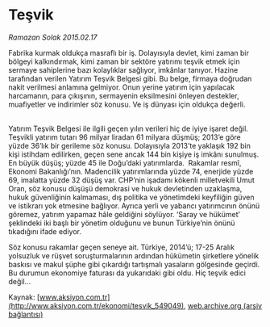 # Teşvik

*Ramazan Solak 2015.02.17*

<div class="pNewsDetailMainContent" itemprop="articleBody">
 <p>
  Fabrika kurmak oldukça masraflı bir iş. Dolayısıyla devlet, kimi zaman bir bölgeyi kalkındırmak, kimi zaman bir sektöre yatırımı teşvik etmek için sermaye sahiplerine bazı kolaylıklar sağlıyor, imkânlar tanıyor. Hazine tarafından verilen Yatırım Teşvik Belgesi gibi. Bu belge, firmaya doğrudan nakit verilmesi anlamına gelmiyor. Onun yerine yatırım için yapılacak harcamanın, para çıkışının, sermayenin eksilmesini önleyen destekler, muafiyetler ve indirimler söz konusu. Ve iş dünyası için oldukça değerli.
  <br>
  </br>
 </p>
 <p>
  Yatırım Teşvik Belgesi ile ilgili geçen yılın verileri hiç de iyiye işaret değil. Teşvikli yatırım tutarı 96 milyar liradan 61 milyara düşmüş; 2013’e göre yüzde 36’lık bir gerileme söz konusu. Dolayısıyla 2013’te yaklaşık 192 bin kişi istihdam edilirken, geçen sene ancak 144 bin kişiye iş imkânı sunulmuş. En büyük düşüş; yüzde 45 ile Doğu’daki yatırımlarda.  Rakamlar resmî, Ekonomi Bakanlığı’nın. Madencilik yatırımlarında yüzde 74, enerjide yüzde 69, imalatta yüzde 32 düşüş var. CHP’nin işadamı kökenli milletvekili Umut Oran, söz konusu düşüşü demokrasi ve hukuk devletinden uzaklaşma, hukuk güvenliğinin kalmaması, dış politika ve yönetimdeki keyfiliğin güven ve istikrarı yok etmesine bağlıyor. Ayrıca yerli ve yabancı yatırımcının önünü göremez, yatırım yapamaz hâle geldiğini söylüyor. ‘Saray ve hükümet’ şeklindeki iki başlı bir yönetim olduğunu ve bunun Türkiye’nin önünü tıkadığını ifade ediyor.
 </p>
 <p>
  Söz konusu rakamlar geçen seneye ait. Türkiye, 2014’ü; 17-25 Aralık yolsuzluk ve rüşvet soruşturmalarının ardından hükümetin şirketlere yönelik baskısı ve makul şüphe gibi çıkardığı tartışmalı yasaların gölgesinde geçirdi. Bu durumun ekonomiye faturası da yukarıdaki gibi oldu. Hiç teşvik edici değil...
 </p>
 <p>
 </p>
</div>


Kaynak: [www.aksiyon.com.tr](http://www.aksiyon.com.tr/ekonomi/tesvik_549049), [web.archive.org (arşiv bağlantısı)](http://web.archive.org/web/20150704230028/http://www.aksiyon.com.tr/ekonomi/tesvik_549049)
